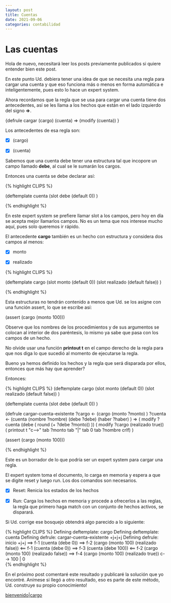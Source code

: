 ```yaml
---
layout: post
title: Cuentas
date: 2021-09-06
categories: contabilidad
---
```

# Las cuentas

Hola de nuevo, necesitará leer los posts previamente publicados si quiere entender bien este post. 

En este punto Ud. debiera tener una idea de que se necesita una regla para cargar una cuenta y que eso funciona más o menos en forma automática e inteligentemente, pues esto lo hace un expert system.

Ahora recordamos que la regla que se usa para cargar una cuenta tiene dos antecedentes, así se les llama a los hechos que están en el lado izquierdo del signo **=>**.

{defrule cargar
  (cargo)
  (cuenta)
 =>
  (modify (cuenta))
}

Los antecedentes de esa regla son:
- [x] (cargo)
- [X] (cuenta)


Sabemos que una cuenta debe tener una estructura tal que incopore un campo llamado **debe**, al cual se le sumarán los cargos.

Entonces una cuenta se debe declarar así:

{% highlight CLIPS %}

(deftemplate cuenta
   (slot debe (default 0))
)

{% endhighlight %}

En este expert system se prefiere llamar slot a los campos, pero hoy en día se acepta mejor llamarlos campos. No es un tema que nos interese mucho aquí, pues solo queremos ir rápido.

El antecedente **cargo** también es un hecho con estructura y considera dos campos al menos:
- [x] monto
- [x] realizado


{% highlight CLIPS %}

(deftemplate cargo
   (slot monto (default 0))
   (slot realizado (default false))
)

{% endhighlight %}

Esta estructuras no tendrán contenido a menos que Ud. se los asigne con una función assert, lo que se escribe así:


(assert (cargo (monto 100)))

Observe que los nombres de los procedimientos y de sus argumentos se colocan al interior de dos paréntesis, lo mismo ya sabe que pasa con los campos de un hecho.

No olvide usar una función **printout t** en el campo derecho de la regla para que nos diga lo que sucedió al momento de ejecutarse la regla.


Bueno ya hemos definido los hechos y la regla que será disparada por ellos, entonces que más hay que aprender?


Entonces: 

{% highlight CLIPS %}
(deftemplate cargo
   (slot monto (default 0))
   (slot realizado (default false))
)

(deftemplate cuenta
   (slot debe (default 0))
)

(defrule cargar-cuenta-existente
   ?cargo <- (cargo (monto ?monto) )
   ?cuenta <- (cuenta (nombre ?nombre) (debe ?debe) (haber ?haber)  )
  =>
   ( modify ?cuenta (debe ( round (+ ?debe ?monto)) ))
   ( modify ?cargo  (realizado true))
   ( printout t "c-->" tab ?monto tab "|" tab 0 tab ?nombre crlf)
)  

(assert (cargo (monto 100)))


{% endhighlight %}

Este es un borrador de lo que podría ser un expert system para cargar una regla.

El expert system toma el documento, lo carga en memoria y espera a que se digite reset y luego run. Los dos comandos son necesarios. 

- [x] Reset: Renicia los estados de los hechos
- [x] Run: Carga los hechos en memoria y procede a ofrecerlos a las reglas, la regla que primero haga match con un conjunto de hechos activos, se disparará.


Si Ud. corrige ese bosquejo obtendrá algo parecido a lo siguiente:

{% highlight CLIPS %}
Defining deftemplate: cargo
Defining deftemplate: cuenta
Defining defrule: cargar-cuenta-existente +j+j+j
Defining defrule: inicio +j+j
==> f-1     (cuenta (debe 0))
==> f-2     (cargo (monto 100) (realizado false))
<== f-1     (cuenta (debe 0))
==> f-3     (cuenta (debe 100))
<== f-2     (cargo (monto 100) (realizado false))
==> f-4     (cargo (monto 100) (realizado true))
c-->	100	|	0	
{% endhighlight %}

En el próximo post comentaré este resultado y publicaré la solución que yo encontré. Anímese si llegó a otro resultado, eso es parte de este método, Ud. construye su propio conocimiento!


[bienvenido](/contabilidad/2021/09/05/bienvenido.html)|[cargo](/contabilidad/2021/09/07/cargo.html)

